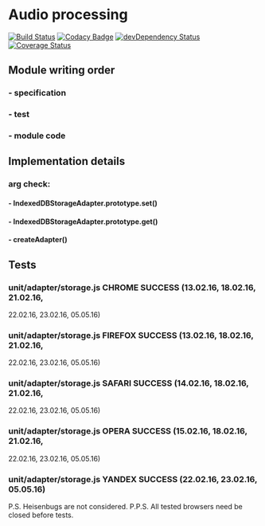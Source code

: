 # Audio processing

[![Build Status](https://travis-ci.org/svr93/high_perf_audio_processing.svg?branch=master)](https://travis-ci.org/svr93/high_perf_audio_processing)
[![Codacy Badge](https://api.codacy.com/project/badge/grade/d993cb7ad3bf4805a4835715674ba59c)](https://www.codacy.com/app/svr93/high_perf_audio_processing)
[![devDependency Status](https://david-dm.org/svr93/high_perf_audio_processing/dev-status.svg)](https://david-dm.org/svr93/high_perf_audio_processing#info=devDependencies)
[![Coverage Status](https://coveralls.io/repos/github/svr93/high_perf_audio_processing/badge.svg?branch=master)](https://coveralls.io/github/svr93/high_perf_audio_processing?branch=master)

## Module writing order
### - specification
### - test
### - module code

## Implementation details
### arg check:
#### - IndexedDBStorageAdapter.prototype.set()
#### - IndexedDBStorageAdapter.prototype.get()
#### - createAdapter()

## Tests
### unit/adapter/storage.js CHROME SUCCESS (13.02.16, 18.02.16, 21.02.16,
22.02.16, 23.02.16, 05.05.16)
### unit/adapter/storage.js FIREFOX SUCCESS (13.02.16, 18.02.16, 21.02.16,
22.02.16, 23.02.16, 05.05.16)
### unit/adapter/storage.js SAFARI SUCCESS (14.02.16, 18.02.16, 21.02.16,
22.02.16, 23.02.16, 05.05.16)
### unit/adapter/storage.js OPERA SUCCESS (15.02.16, 18.02.16, 21.02.16,
22.02.16, 23.02.16, 05.05.16)
### unit/adapter/storage.js YANDEX SUCCESS (22.02.16, 23.02.16, 05.05.16)

P.S. Heisenbugs are not considered.
P.P.S. All tested browsers need be closed before tests.
